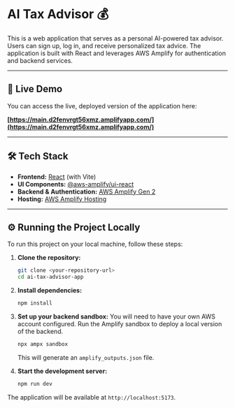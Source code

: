 # AI Tax Advisor 💰

This is a web application that serves as a personal AI-powered tax advisor. Users can sign up, log in, and receive personalized tax advice. The application is built with React and leverages AWS Amplify for authentication and backend services.

---

## 🚀 Live Demo

You can access the live, deployed version of the application here:

**[https://main.d2fenvrgt56xmz.amplifyapp.com/](https://main.d2fenvrgt56xmz.amplifyapp.com/)**

---

## 🛠️ Tech Stack

-   **Frontend:** [React](https://reactjs.org/) (with Vite)
-   **UI Components:** [@aws-amplify/ui-react](https://ui.docs.amplify.aws/)
-   **Backend & Authentication:** [AWS Amplify Gen 2](https://docs.amplify.aws/gen2/)
-   **Hosting:** [AWS Amplify Hosting](https://aws.amazon.com/amplify/hosting/)

---

## ⚙️ Running the Project Locally

To run this project on your local machine, follow these steps:

1.  **Clone the repository:**
    ```bash
    git clone <your-repository-url>
    cd ai-tax-advisor-app
    ```

2.  **Install dependencies:**
    ```bash
    npm install
    ```

3.  **Set up your backend sandbox:**
    You will need to have your own AWS account configured. Run the Amplify sandbox  to deploy a local version of the backend.
    ```bash
    npx ampx sandbox
    ```
    This will generate an `amplify_outputs.json` file.

4.  **Start the development server:**
    ```bash
    npm run dev
    ```

The application will be available at `http://localhost:5173`.
